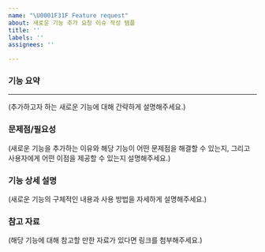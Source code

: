 ```yaml
---
name: "\U0001F31F Feature request"
about: 새로운 기능 추가 요청 이슈 작성 템플
title: ''
labels: ''
assignees: ''

---
```


### 기능 요약
---
(추가하고자 하는 새로운 기능에 대해 간략하게 설명해주세요.)

### 문제점/필요성
(새로운 기능을 추가하는 이유와 해당 기능이 어떤 문제점을 해결할 수 있는지, 그리고 사용자에게 어떤 이점을 제공할 수 있는지 설명해주세요.)

### 기능 상세 설명
(새로운 기능의 구체적인 내용과 사용 방법을 자세하게 설명해주세요.)

### 참고 자료
(해당 기능에 대해 참고할 만한 자료가 있다면 링크를 첨부해주세요.)

